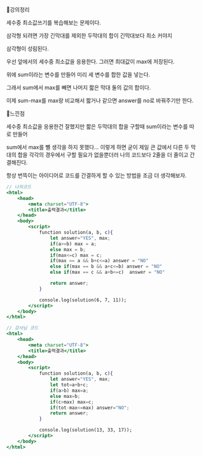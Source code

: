 📌강의정리

세수중 최소값쓰기를 복습해보는 문제이다.

삼각형 되려면 가장 긴막대를 제외한 두막대의 합이 긴막대보다 최소 커야지 

삼각형이 성림된다.

우선 앞에서의 세수중 최소값을 응용한다. 그러면 최대값이 max에 저장된다.

위에 sum이라는 변수를 만들어 미리 세 변수를 합한 값을 넣는다.

그래서 sum에서 max를 빼면 나머지 짧은 막대 둘의 값의 합이다.

이제 sum-max를 max랑 비교해서 짧거나 같으면 answer를 no로 바꿔주기만 한다.

📌느낀점

세수중 최소값을 응용한건 잘했지만 짧은 두막대의 합을 구할때 sum이라는 변수를 따로 만들어

sum에서 max를 뺄 생각을 하지 못했다... 이렇게 하면 굳이 제일 큰 값에서 다른 두 막대의 합을 각각의 경우에서 구할 필요가 없을뿐더러 나의 코드보다 2줄을 더 줄이고 간결해진다.

항상 번뜩이는 아이디어로 코드를 간결하게 할 수 있는 방법을 조금 더 생각해보자. 

```jsx
// 나의코드
<html>
    <head>
        <meta charset="UTF-8">
        <title>출력결과</title>
    </head>
    <body>
        <script>
            function solution(a, b, c){
                let answer="YES", max;
                if(a>=b) max = a;
                else max = b;
                if(max<=c) max = c;
                if(max == a && b+c<=a) answer = "NO"
                else if(max == b && a+c<=b) answer = "NO"
                else if(max == c && a+b<=c)  answer = "NO"

                return answer;
            }

            console.log(solution(6, 7, 11));
        </script>
    </body>
</html>
```

```jsx
// 강사님 코드
<html>
    <head>
        <meta charset="UTF-8">
        <title>출력결과</title>
    </head>
    <body>
        <script>
            function solution(a, b, c){
                let answer="YES", max;
                let tot=a+b+c;
                if(a>b) max=a;
                else max=b;
                if(c>max) max=c;
                if(tot-max<=max) answer="NO"; 
                return answer;
            }

            console.log(solution(13, 33, 17));
        </script>
    </body>
</html>
```
